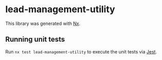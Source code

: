 # lead-management-utility

This library was generated with [Nx](https://nx.dev).

## Running unit tests

Run `nx test lead-management-utility` to execute the unit tests via [Jest](https://jestjs.io).
